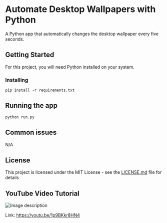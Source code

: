 # Automate Desktop Wallpapers with Python

A Python app that automatically changes the desktop wallpaper every five seconds.

## Getting Started

For this project, you will need Python installed on your system.

### Installing

```
pip install -r requirements.txt
```

## Running the app

```
python run.py
```

## Common issues

N/A

## License

This project is licensed under the MIT License - see the [LICENSE.md](LICENSE.md) file for details

## YouTube Video Tutorial


![Image description]()

Link: https://youtu.be/1p9BKkr8HN4